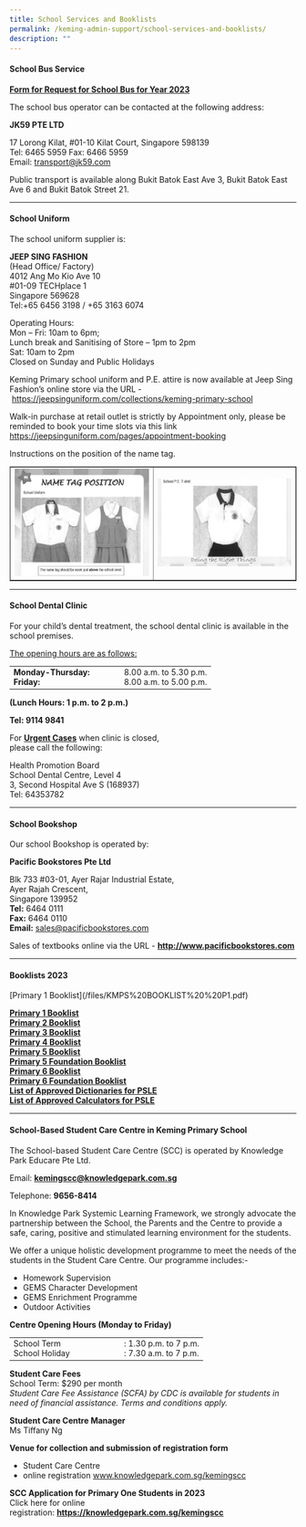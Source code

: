 ```yaml
---
title: School Services and Booklists
permalink: /keming-admin-support/school-services-and-booklists/
description: ""
---
```

<h4><strong>School Bus Service</strong></h4>

<p><a href="/files/KM%20Pri%20Sch%20Request%20for%20School%20Bus%20Svcs%20Yr%202021.pdf"><strong>Form for Request for School Bus for Year 2023</strong></a></p>

<p>The school bus operator can be contacted at the following address:</p>

<p><strong>JK59 PTE LTD</strong></p>

<p>17 Lorong Kilat, #01-10 Kilat Court, Singapore 598139<br />Tel: 6465 5959 Fax: 6466 5959<br />Email:&nbsp;<a href="mailto:transport@jk59.com">transport@jk59.com</a></p>

<p>Public transport is available along Bukit Batok East Ave 3, Bukit Batok East Ave 6 and Bukit Batok Street 21.</p>

<hr />

<h4><strong>School Uniform</strong></h4>

<p>The school uniform supplier is:</p>

<p><strong>JEEP SING FASHION<br /></strong>(Head Office/ Factory)<br />4012 Ang Mo Kio Ave 10<br />#01-09 TECHplace 1<br />Singapore 569628<br />Tel:+65 6456 3198 / +65 3163 6074</p>

<p>Operating Hours:<br />Mon &ndash; Fri: 10am to 6pm;<br />Lunch break and Sanitising of Store &ndash; 1pm to 2pm<br />Sat: 10am to 2pm<br />Closed on Sunday and Public Holidays</p>

<p>Keming Primary school uniform and P.E. attire is now available at Jeep Sing Fashion&rsquo;s online store via the URL -&nbsp;<a href="https://jeepsinguniform.com/collections/keming-primary-school">https://jeepsinguniform.com/collections/keming-primary-school</a></p>

<p>Walk-in purchase at retail outlet is strictly by Appointment only, please be reminded to book your time slots via this link <a href="https://jeepsinguniform.com/pages/appointment-booking">https://jeepsinguniform.com/pages/appointment-booking</a></p>

<p>Instructions on the position of the name tag.</p>

<table style="border-collapse: collapse; width: 100%;" border="1">

<tbody>

<tr>

<td style="width: 50%;"><img src="/images/ssb1.png"></td>

<td style="width: 50%;"><img src="/images/ssb2.png"></td>

</tr>

</tbody>

</table>

<hr />

<h4><strong>School Dental Clinic</strong></h4>

<p>For your child&rsquo;s dental treatment, the school dental clinic is available in the school premises.</p>

<p><u>The opening hours are as follows:</u></p>

<table border="0">

<tbody>

<tr>

<td width="180px">

<div><strong>Monday-Thursday:</strong></div>

<div><strong>Friday:</strong></div>

</td>

<td>

<div>8.00 a.m. to 5.30 p.m.</div>

<div>8.00 a.m. to 5.00 p.m.</div>

</td>

</tr>

</tbody>

</table>

<p><strong>(Lunch Hours: 1 p.m. to 2 p.m.)</strong></p>

<p><strong>Tel: 9114 9841</strong></p>

<p>For&nbsp;<strong><u>Urgent Cases</u></strong>&nbsp;when clinic is closed,<br />please call the following:</p>

<p>Health Promotion Board<br />School Dental Centre, Level 4<br />3, Second Hospital Ave S (168937)<br />Tel: 64353782</p>

<hr />

<h4><strong>School Bookshop</strong></h4>

<p>Our school Bookshop is operated by:</p>

<p><strong>Pacific Bookstores Pte Ltd</strong></p>

<p>Blk 733 #03-01, Ayer Rajar Industrial Estate,<br />Ayer Rajah Crescent,<br />Singapore 139952<br /><strong>Tel:</strong>&nbsp;6464 0111<br /><strong>Fax:</strong>&nbsp;6464 0110<br /><strong>Email:</strong>&nbsp;<a href="mailto:sales@pacificbookstores.com" target="">sales@pacificbookstores.com</a></p>

<p>Sales of textbooks online via the URL -&nbsp;<strong><a href="http://www.pacificbookstores.com/" target="\_blank" rel="noopener">http://www.pacificbookstores.com</a></strong></p>

<hr />

<h4><strong>Booklists 2023</strong></h4>
[Primary 1 Booklist](/files/KMPS%20BOOKLIST%20%20P1.pdf)
<p><a href="/files/KMPS%20BOOKLIST%20%20P1.pdf" target="\_blank" rel="noopener"><strong>Primary 1 Booklist</strong></a><br /><a href="/files/KMPS%20BOOKLISTP2.pdf" target="\_blank" rel="noopener"><strong>Primary 2 Booklist</strong></a><br /><a href="/files/KMPS%20BOOKLIST%20P3.pdf" target="\_blank" rel="noopener"><strong>Primary 3 Booklist</strong></a><br /><a href="/files/KMPS%20BOOKLIST%20P4.pdf" target="\_blank" rel="noopener"><strong>Primary 4 Booklist</strong></a><br /><a href="/files/KMPS%20BOOKLIST%20P5.pdf" target="\_blank" rel="noopener"><strong>Primary 5 Booklist</strong></a><br /><a href="/files/KMPS%20P5%20 (FDN%20)BOOKLIST.pdf" target="\_blank" rel="noopener"><strong>Primary 5 Foundation Booklist</strong></a><br /><a href="/files/KMPS%20BOOKLIST%20%20P6.pdf" target="\_blank" rel="noopener"><strong>Primary 6 Booklist</strong></a><br /><a href="/files/KMPS%20BOOKLIST%20P%206%20(FDN%20).pdf" target="\_blank" rel="noopener"><strong>Primary 6 Foundation Booklist</strong></a><br /><a href="/files/list_of_dictionaries_for_examination.pdf" target="\_blank" rel="noopener"><strong>List of Approved Dictionaries for PSLE</strong></a><br /><a href="/files/Guidelines%20on%20the%20use%20of%20Calculators%20for%202021%20Exam%20memo%20to%20schools.pdf" target="\_blank" rel="noopener"><strong>List of Approved Calculators for PSLE</strong></a></p>

<hr />

<h4><strong>School-Based Student Care Centre in Keming Primary School</strong></h4>

<p>The School-based Student Care Centre (SCC) is operated by Knowledge Park Educare Pte Ltd.</p>

<p>Email:&nbsp;<a href="mailto:kemingscc@knowledgepark.com.sg" target=""><strong>kemingscc@knowledgepark.com.sg</strong></a></p>

<p>Telephone:&nbsp;<strong>9656-8414</strong></p>

<p>In Knowledge Park Systemic Learning Framework, we strongly advocate the partnership between the School, the Parents and the Centre to provide a safe, caring, positive and stimulated learning environment for the students.</p>

<p>We offer a unique holistic development programme to meet the needs of the students in the Student Care Centre. Our programme includes:-</p>

<ul>

<li>Homework Supervision</li>

<li>GEMS Character Development</li>

<li>GEMS Enrichment Programme</li>

<li>Outdoor Activities</li>

</ul>

<p><strong>Centre Opening Hours (Monday to Friday)</strong></p>

<table>

<tbody>

<tr>

<td width="180px">

<div>School Term</div>

<div>School Holiday</div>

</td>

<td>

<div>: 1.30 p.m. to 7 p.m.</div>

<div>: 7.30 a.m. to 7 p.m.</div>

</td>

</tr>

</tbody>

</table>

<p><strong>Student Care Fees<br /></strong>School Term: $290 per month<br /><em>Student Care Fee Assistance (SCFA) by CDC is available for students in need of financial assistance. Terms and conditions apply.</em></p>

<p><strong>Student Care Centre Manager<br /></strong>Ms Tiffany Ng</p>

<p><strong>Venue for collection and submission of registration form</strong></p>

<ul>

<li>Student Care Centre</li>

<li>online registration&nbsp;<a href="http://www.knowledgepark.com.sg/kemingscc" target="\_blank" rel="noopener">www.knowledgepark.com.sg/kemingscc</a></li>

</ul>

<p><strong>SCC Application for Primary One Students in 2023<br /></strong>Click here for online registration:&nbsp;<a href="https://knowledgepark.com.sg/kemingscc" target="\_blank" rel="noopener"><strong>https://knowledgepark.com.sg/kemingscc</strong></a></p>